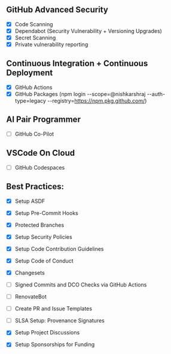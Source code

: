 ## GitHub Advanced Security

- [x] Code Scanning
- [x] Dependabot (Security Vulnerability + Versioning Upgrades)
- [x] Secret Scanning
- [x] Private vulnerability reporting

## Continuous Integration + Continuous Deployment

- [x] GitHub Actions
- [x] GitHub Packages (npm login --scope=@nishkarshraj --auth-type=legacy --registry=https://npm.pkg.github.com/)

## AI Pair Programmer

- [ ] GitHub Co-Pilot

## VSCode On Cloud

- [ ] GitHub Codespaces

##  Best Practices:

- [x] Setup ASDF

- [x] Setup Pre-Commit Hooks

- [x] Protected Branches

- [x] Setup Security Policies

- [x] Setup Code Contribution Guidelines

- [x] Setup Code of Conduct

- [x] Changesets

- [ ] Signed Commits and DCO Checks via GitHub Actions

- [ ] RenovateBot

- [ ] Create PR and Issue Templates

- [ ] SLSA Setup: Provenance Signatures

- [x] Setup Project Discussions

- [x] Setup Sponsorships for Funding
